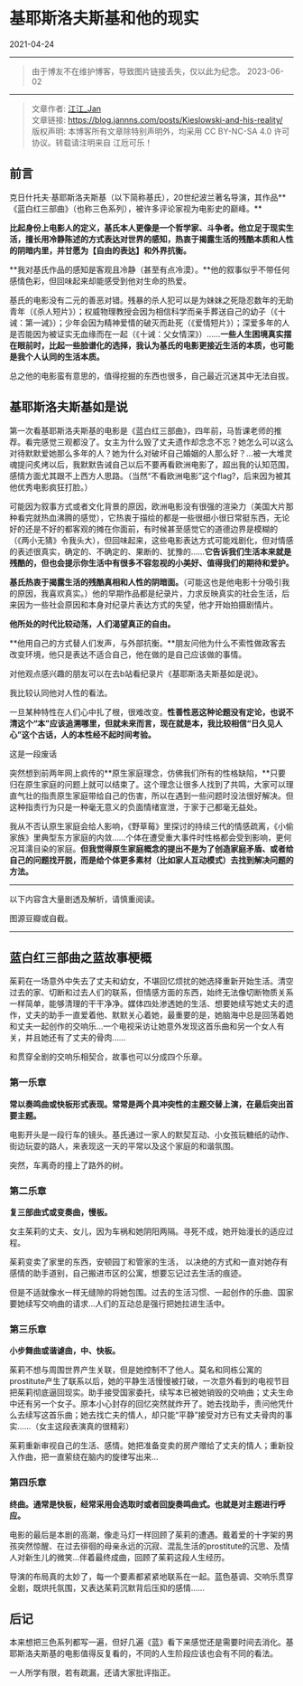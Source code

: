 # 基耶斯洛夫斯基和他的现实

2021-04-24  


---



> 由于博友不在维护博客，导致图片链接丢失，仅以此为纪念。
> 2023-06-02

---


>文章作者: [江江_Jan](https://www.jannns.com)  
>文章链接: https://blog.jannns.com/posts/Kieslowski-and-his-reality/  
>版权声明: 本博客所有文章除特别声明外，均采用 CC BY-NC-SA 4.0 许可协议。转载请注明来自 江卮可乐！

## 前言

克日什托夫·基耶斯洛夫斯基（以下简称基氏），20世纪波兰著名导演，其作品**《蓝白红三部曲》（也称三色系列），被许多评论家视为电影史的巅峰。**

**比起身份上电影人的定义，基氏本人更像是一个哲学家、斗争者。他立足于现实生活，擅长用冷静陈述的方式表达对世界的感知，热衷于揭露生活的残酷本质和人性的阴暗内里，并甘愿为【自由的表达】和外界抗衡。**

**我对基氏作品的感知是客观且冷静（甚至有点冷漠）。**他的叙事似乎不带任何感情色彩，但回味起来却能感受到他对生命的热爱。

基氏的电影没有二元的善恶对错。残暴的杀人犯可以是为妹妹之死隐忍数年的无助青年（《杀人短片》）；权威物理教授会因为相信科学而亲手葬送自己的幼子（《十诫：第一诫》）；少年会因为精神爱情的破灭而赴死（《爱情短片》）；深爱多年的人是否能因为被证实无血缘而在一起（《十诫：父女情深》）……**一些人生困境真实摆在眼前时，比起一些脸谱化的选择，我认为基氏的电影更接近生活的本质，也可能是我个人认同的生活本质。**

总之他的电影蛮有意思的，值得挖掘的东西也很多，自己最近沉迷其中无法自拔。

## 基耶斯洛夫斯基如是说

第一次看基耶斯洛夫斯基的电影是《蓝白红三部曲》，四年前，马哲课老师的推荐。看完感觉三观都没了。女主为什么毁了丈夫遗作却念念不忘？她怎么可以这么对待默默爱她那么多年的人？她为什么对破坏自己婚姻的人那么好？…被一大堆灵魂提问炙烤以后，我默默告诫自己以后不要再看欧洲电影了，超出我的认知范围，感情方面尤其跟不上西方人思路。（当然“不看欧洲电影”这个flag?，后来因为被其他优秀电影疯狂打脸。）

可能因为叙事方式或者文化背景的原因，欧洲电影没有很强的渲染力（美国大片那种看完就热血沸腾的感觉），它热衷于描绘的都是一些很细小很日常挺东西，无论好的还是不好的都客观的摊在你面前，有时候甚至感觉它的道德边界是模糊的（《两小无猜》令我头大），但回味起来，这些电影表达方式可能戏剧化，但对情感的表述很真实，确定的、不确定的、果断的、犹豫的……**它告诉我们生活本来就是残酷的，但也会提示你生活中有很多不容忽视的小美好、值得我们的期待和爱护。**


**基氏热衷于揭露生活的残酷真相和人性的阴暗面。**（可能这也是他电影十分吸引我的原因，我喜欢真实。）他的早期作品都是纪录片，力求反映真实的社会生活，后来因为一些社会原因和本身对纪录片表达方式的失望，他才开始拍摄剧情片。

**他所处的时代比较动荡，人们渴望真正的自由。**

**他用自己的方式替人们发声，与外部抗衡。**朋友问他为什么不索性做政客去改变环境，他只是表达不适合自己，他在做的是自己应该做的事情。

对他观点感兴趣的朋友可以在去b站看纪录片《基耶斯洛夫斯基如是说》。

我比较认同他对人性的看法。

一旦某种特性在人们心中扎了根，很难改变。**性善性恶这种论题没有定论，也说不清这个“本”应该追溯哪里，但就未来而言，现在就是本，我比较相信“日久见人心”这个古话，人的本性经不起时间考验。**

这是一段废话

突然想到前两年网上疯传的**原生家庭理念，仿佛我们所有的性格缺陷，**只要归在原生家庭的问题上就可以结束了。这个理念让很多人找到了共鸣，大家可以理直气壮的指责原生家庭带给自己的伤害，所以在遇到一些问题时没法很好解决。但这种指责行为只是一种毫无意义的负面情绪宣泄，于家于己都毫无益处。

我从不否认原生家庭会给人影响，《野草莓》里探讨的持续三代的情感疏离，《小偷家族》里典型东方家庭的内敛……个体在遭受重大事件时性格都会受到影响，更何况耳濡目染的家庭。**但我觉得原生家庭概念的提出不是为了创造家庭矛盾、或者给自己的问题找开脱，而是给个体更多素材（比如家人互动模式）去找到解决问题的方法。**

---


以下内容含大量剧透及解析，请慎重阅读。

图源豆瓣或自截。

---


## 蓝白红三部曲之蓝故事梗概

茱莉在一场意外中失去了丈夫和幼女，不堪回忆烦扰的她选择重新开始生活。清空过去的家、切断和过去人们的联系，但情感方面的东西，始终无法像切断物质关系一样简单，能够清理的干干净净。媒体四处渗透她的生活、想要她续写她丈夫的遗作，丈夫的助手一直爱着他、默默关心着她，最重要的是，她脑海中总是回荡着她和丈夫一起创作的交响乐…一个电视采访让她意外发现这首乐曲和另一个女人有关，并且她还有了丈夫的骨肉……

和贯穿全剧的交响乐相契合，故事也可以分成四个乐章。

### 第一乐章

**常以奏鸣曲或快板形式表现。常常是两个具冲突性的主题交替上演，在最后突出首要主题。**

电影开头是一段行车的镜头。基氏通过一家人的默契互动、小女孩玩糖纸的动作、街边玩耍的路人，来表现这一天的平常以及这个家庭的和谐氛围。


突然，车离奇的撞上了路外的树。

### 第二乐章

**复三部曲式或变奏曲，慢板。**

女主茱莉的丈夫、女儿，因为车祸和她阴阳两隔。寻死不成，她开始漫长的适应过程。

茱莉变卖了家里的东西，安顿园丁和管家的生活， 以决绝的方式和一直对她存有感情的助手道别，自己搬进市区的公寓，想要忘记过去生活的痕迹。


但是不适就像水一样无缝隙的将她包围。过去的生活习惯、一起创作的乐曲、国家要她续写交响曲的请求…人们的互动总是强行把她拉进生活中。


### 第三乐章

**小步舞曲或谐谑曲，中、快板。**


茱莉不想与周围世界产生关联，但是她控制不了他人。莫名和同栋公寓的prostitute产生了联系以后，她的平静生活慢慢被打破，一次意外看到的电视节目把茱莉彻底逼回现实。助手接受国家委托，续写本已被她销毁的交响曲；丈夫生命中还有另一个女子。原本小心封存的回忆突然就炸开了。她去找助手，责问他凭什么去续写这首乐曲；她去找亡夫的情人，却只能“平静”接受对方已有丈夫骨肉的事实……（女主这段表演真的很精彩）

茱莉重新审视自己的生活、感情。她把准备变卖的房产赠给了丈夫的情人；重新投入作曲，把一直萦绕在脑内的旋律写出来…

### 第四乐章

**终曲。通常是快板，经常采用会选取时或者回旋奏鸣曲式。也就是对主题进行呼应。**

电影的最后是本剧的高潮，像走马灯一样回顾了茱莉的遭遇。戴着爱的十字架的男孩突然惊醒、在过去徘徊的母亲永远的沉寂、混乱生活的prostitute的沉思、及情人对新生儿的微笑…伴着最终成曲，回顾了茱莉这段人生经历。


导演的布局真的太妙了，每一个要素都紧紧地联系在一起。蓝色基调、交响乐贯穿全剧，既烘托氛围，又表达茱莉沉默背后压抑的感情……

## 后记

本来想把三色系列都写一遍，但好几遍《蓝》看下来感觉还是需要时间去消化。基耶斯洛夫斯基的电影值得反复看的，不同的人生阶段应该也会有不同的看法。

一人所学有限，若有疏漏，还请大家批评指正。
